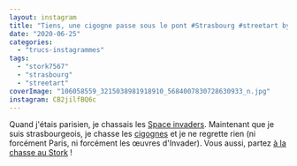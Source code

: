 ```yaml
---
layout: instagram
title: "Tiens, une cigogne passe sous le pont #Strasbourg #streetart by @stork_pixelart"
date: "2020-06-25"
categories: 
  - "trucs-instagrammes"
tags: 
  - "stork7567"
  - "strasbourg"
  - "streetart"
coverImage: "106058559_3215038981918910_5684007830728630933_n.jpg"
instagram: CB2jilfBQ6c
---
```


Quand j'étais parisien, je chassais les [Space invaders](http://sitofotos.6x8.org/index.php?/category/2). Maintenant que je suis strasbourgeois, je chasse les [cigognes](https://www.6x8.org/tag/stork7567/) et je ne regrette rien (ni forcément Paris, ni forcément les œuvres d'Invader). Vous aussi, partez [à la chasse au Stork](https://www.6x8.org/2019/11/a-la-chasse-au-stork/) !
